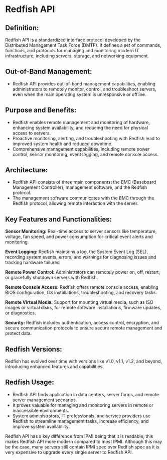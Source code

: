 # Redfish API
## Definition:
Redfish API is a standardized interface protocol developed by the Distributed Management Task Force (DMTF). It defines a set of commands, functions, and protocols for managing and monitoring modern IT infrastructure, including servers, storage, and networking equipment.

## Out-of-Band Management:

* Redfish API provides out-of-band management capabilities, enabling administrators to remotely monitor, control, and troubleshoot servers, even when the main operating system is unresponsive or offline.

## Purpose and Benefits:

* Redfish enables remote management and monitoring of hardware, enhancing system availability, and reducing the need for physical access to servers.
* Proactive monitoring, alerting, and troubleshooting with Redfish lead to improved system health and reduced downtime.
* Comprehensive management capabilities, including remote power control, sensor monitoring, event logging, and remote console access.

## Architecture:

* Redfish API consists of three main components: the BMC (Baseboard Management Controller), management software, and the Redfish protocol.
* The management software communicates with the BMC through the Redfish protocol, allowing remote interaction with the server.

## Key Features and Functionalities:

**Sensor Monitoring:** Real-time access to server sensors like temperature, voltage, fan speed, and power consumption for critical event alerts and monitoring.

**Event Logging:** Redfish maintains a log, the System Event Log (SEL), recording system events, errors, and warnings for diagnosing issues and tracking hardware failures.

**Remote Power Control:** Administrators can remotely power on, off, restart, or gracefully shutdown servers with Redfish.

**Remote Console Access:** Redfish offers remote console access, enabling BIOS configuration, OS installations, troubleshooting, and recovery tasks.

**Remote Virtual Media:** Support for mounting virtual media, such as ISO images or virtual disks, for remote software installations, firmware updates, or diagnostics.

**Security:** Redfish includes authentication, access control, encryption, and secure communication protocols to ensure secure remote management and protect data.

## Redfish Versions:

Redfish has evolved over time with versions like v1.0, v1.1, v1.2, and beyond, introducing enhanced features and capabilities.

## Redfish Usage:

* Redfish API finds application in data centers, server farms, and remote server management scenarios.
* It proves valuable for managing and monitoring servers in remote or inaccessible environments.
* System administrators, IT professionals, and service providers use Redfish to streamline management tasks, increase efficiency, and improve system availability.

Redfish API has a key difference from IPMI being that it is readable, this makes Redfish API more modern compared to most IPMI. Although this may be the case, many servers still contain IPMI spec over Redfish spec as it is very expensive to upgrade every single server to Redfish API.




